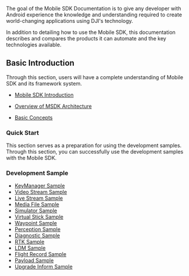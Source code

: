 The goal of the Mobile SDK Documentation is to give any developer with Android experience the knowledge and understanding required to create world-changing applications using DJI's technology.

In addition to detailing how to use the Mobile SDK, this documentation describes and compares the products it can automate and the key technologies available.

## Basic Introduction

Through this section, users will have a complete understanding of Mobile SDK and its framework system.

* [Mobile SDK Introduction](https://developer.dji.com/doc/mobile-sdk-tutorial/en/basic-introduction/msdk-introduction.html)

* [Overview of MSDK Architecture](https://developer.dji.com/doc/mobile-sdk-tutorial/en/basic-introduction/overview.html)

* [Basic Concepts](https://developer.dji.com/doc/mobile-sdk-tutorial/en/basic-introduction/basic-concepts/flight-control.html)


### Quick Start

This section serves as a preparation for using the development samples. Through this section, you can successfully use the development samples with the Mobile SDK.

### Development Sample

* [KeyManager Sample](https://developer.dji.com/doc/mobile-sdk-tutorial/en/tutorials/keymanager.html)
* [Video Stream Sample](https://developer.dji.com/doc/mobile-sdk-tutorial/en/tutorials/video-stream.html)
* [Live Stream Sample](https://developer.dji.com/doc/mobile-sdk-tutorial/en/tutorials/live-stream.html)
* [Media File Sample](https://developer.dji.com/doc/mobile-sdk-tutorial/en/tutorials/media-file.html)  
* [Simulator Sample](https://developer.dji.com/doc/mobile-sdk-tutorial/en/tutorials/simulator.html)
* [Virtual Stick Sample](https://developer.dji.com/doc/mobile-sdk-tutorial/en/tutorials/virtual-stick.html)
* [Waypoint Sample](https://developer.dji.com/doc/mobile-sdk-tutorial/en/tutorials/waypoint.html)
* [Perception Sample](https://developer.dji.com/doc/mobile-sdk-tutorial/en/tutorials/perception.html)
* [Diagnostic Sample](https://developer.dji.com/doc/mobile-sdk-tutorial/en/tutorials/diagnostic.html)
* [RTK Sample](https://developer.dji.com/doc/mobile-sdk-tutorial/en/tutorials/rtk.html)
* [LDM Sample](https://developer.dji.com/doc/mobile-sdk-tutorial/en/tutorials/ldm.html)
* [Flight Record Sample](https://developer.dji.com/doc/mobile-sdk-tutorial/en/tutorials/flight-record.html)
* [Payload Sample](https://developer.dji.com/doc/mobile-sdk-tutorial/en/tutorials/payload.html)
* [Upgrade Inform Sample](https://developer.dji.com/doc/mobile-sdk-tutorial/en/tutorials/upgrade.html)
